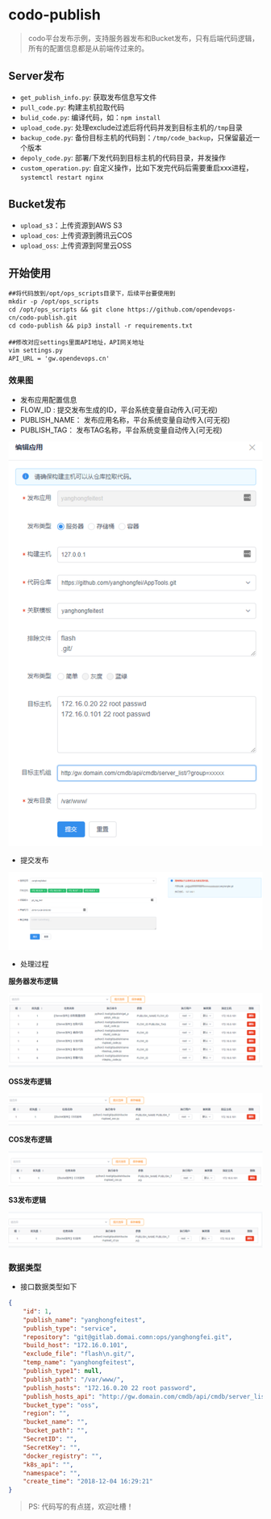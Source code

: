 
# codo-publish

> codo平台发布示例，支持服务器发布和Bucket发布，只有后端代码逻辑，所有的配置信息都是从前端传过来的。

## Server发布
- `get_publish_info.py`: 获取发布信息写文件
- `pull_code.py`: 构建主机拉取代码
- `bulid_code.py`: 编译代码，如：`npm install`
- `upload_code.py`: 处理exclude过滤后将代码并发到目标主机的`/tmp`目录
- `backup_code.py`: 备份目标主机的代码到：`/tmp/code_backup`，只保留最近一个版本
- `depoly_code.py`: 部署/下发代码到目标主机的代码目录，并发操作
- `custom_operation.py`: 自定义操作，比如下发完代码后需要重启xxx进程， `systemctl restart nginx`

## Bucket发布

- `upload_s3`：上传资源到AWS S3
- `upload_cos`: 上传资源到腾讯云COS
- `upload_oss`: 上传资源到阿里云OSS




## 开始使用
```
##将代码放到/opt/ops_scripts目录下，后续平台要使用到
mkdir -p /opt/ops_scripts
cd /opt/ops_scripts && git clone https://github.com/opendevops-cn/codo-publish.git
cd codo-publish && pip3 install -r requirements.txt

##修改对应settings里面API地址，API网关地址
vim settings.py
API_URL = 'gw.opendevops.cn'
```

### 效果图
- 发布应用配置信息
- FLOW_ID : 提交发布生成的ID，平台系统变量自动传入(可无视)
- PUBLISH_NAME： 发布应用名称，平台系统变量自动传入(可无视)
- PUBLISH_TAG： 发布TAG名称，平台系统变量自动传入(可无视)

![PublishApp](images/publish_edit.png)
- 提交发布

![PublishCommit](images/commit_publish.png)


- 处理过程

**服务器发布逻辑**

![server_publish_list](images/server_publish_list.png)

**OSS发布逻辑**

![server_publish_list](images/oss_publish_list.png)

**COS发布逻辑**

![cos_publish_list](images/cos_publish_list.png)


**S3发布逻辑**

![s3_publish_list](images/s3_publish_list.png)



### 数据类型

- 接口数据类型如下

```json
{
	"id": 1,
	"publish_name": "yanghongfeitest",
	"publish_type": "service",
	"repository": "git@gitlab.domai.comn:ops/yanghongfei.git",
	"build_host": "172.16.0.101",
	"exclude_file": "flash\n.git/",
	"temp_name": "yanghongfeitest",
	"publish_type1": null,
	"publish_path": "/var/www/",
	"publish_hosts": "172.16.0.20 22 root password",
	"publish_hosts_api": "http://gw.domain.com/cmdb/api/cmdb/server_list/?group=xxxx",
	"bucket_type": "oss",
	"region": "",
	"bucket_name": "",
	"bucket_path": "",
	"SecretID": "",
	"SecretKey": "",
	"docker_registry": "",
	"k8s_api": "",
	"namespace": "",
	"create_time": "2018-12-04 16:29:21"
}
```

> PS: 代码写的有点搓，欢迎吐槽！